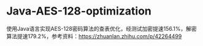 # Java-AES-128-optimization
使用Java语言实现AES-128密码算法的查表优化，经测试加密提速156.1%，解密算法提速179.2%，参考资料：https://zhuanlan.zhihu.com/p/42264499
